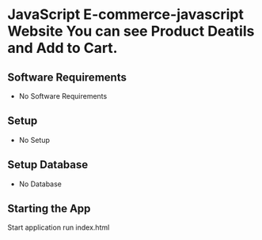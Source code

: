 #  JavaScript E-commerce-javascript Website You can see Product  Deatils and Add to Cart.

## Software Requirements
* No Software Requirements
## Setup
* No Setup

## Setup Database
* No Database

## Starting the App
Start application run index.html 

  

